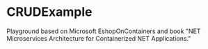 # CRUDExample

Playground based on Microsoft EshopOnContainers and book "NET Microservices Architecture for Containerized NET Applications."
